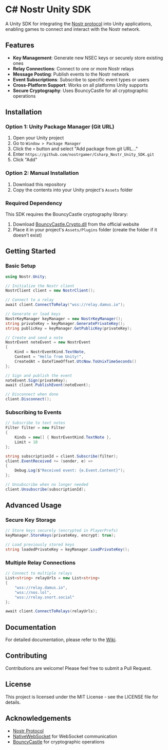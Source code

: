 # C# Nostr Unity SDK

A Unity SDK for integrating the [Nostr protocol](https://github.com/nostr-protocol/nips) into Unity applications, enabling games to connect and interact with the Nostr network.

## Features

- **Key Management**: Generate new NSEC keys or securely store existing ones
- **Relay Connections**: Connect to one or more Nostr relays
- **Message Posting**: Publish events to the Nostr network
- **Event Subscriptions**: Subscribe to specific event types or users
- **Cross-Platform Support**: Works on all platforms Unity supports
- **Secure Cryptography**: Uses BouncyCastle for all cryptographic operations

## Installation

### Option 1: Unity Package Manager (Git URL)

1. Open your Unity project
2. Go to `Window > Package Manager`
3. Click the `+` button and select "Add package from git URL..."
4. Enter `https://github.com/nostrgamer/Csharp_Nostr_Unity_SDK.git`
5. Click "Add"

### Option 2: Manual Installation

1. Download this repository
2. Copy the contents into your Unity project's `Assets` folder

### Required Dependency

This SDK requires the BouncyCastle cryptography library:

1. Download [BouncyCastle.Crypto.dll](https://www.bouncycastle.org/csharp/) from the official website
2. Place it in your project's `Assets/Plugins` folder (create the folder if it doesn't exist)

## Getting Started

### Basic Setup

```csharp
using Nostr.Unity;

// Initialize the Nostr client
NostrClient client = new NostrClient();

// Connect to a relay
await client.ConnectToRelay("wss://relay.damus.io");

// Generate or load keys
NostrKeyManager keyManager = new NostrKeyManager();
string privateKey = keyManager.GeneratePrivateKey();
string publicKey = keyManager.GetPublicKey(privateKey);

// Create and send a note
NostrEvent noteEvent = new NostrEvent
{
    Kind = NostrEventKind.TextNote,
    Content = "Hello from Unity!",
    CreatedAt = DateTimeOffset.UtcNow.ToUnixTimeSeconds()
};

// Sign and publish the event
noteEvent.Sign(privateKey);
await client.PublishEvent(noteEvent);

// Disconnect when done
client.Disconnect();
```

### Subscribing to Events

```csharp
// Subscribe to text notes
Filter filter = new Filter
{
    Kinds = new[] { NostrEventKind.TextNote },
    Limit = 10
};

string subscriptionId = client.Subscribe(filter);
client.EventReceived += (sender, e) =>
{
    Debug.Log($"Received event: {e.Event.Content}");
};

// Unsubscribe when no longer needed
client.Unsubscribe(subscriptionId);
```

## Advanced Usage

### Secure Key Storage

```csharp
// Store keys securely (encrypted in PlayerPrefs)
keyManager.StoreKeys(privateKey, encrypt: true);

// Load previously stored keys
string loadedPrivateKey = keyManager.LoadPrivateKey();
```

### Multiple Relay Connections

```csharp
// Connect to multiple relays
List<string> relayUrls = new List<string>
{
    "wss://relay.damus.io",
    "wss://nos.lol",
    "wss://relay.snort.social"
};

await client.ConnectToRelays(relayUrls);
```

## Documentation

For detailed documentation, please refer to the [Wiki](https://github.com/nostrgamer/Csharp_Nostr_Unity_SDK/wiki).

## Contributing

Contributions are welcome! Please feel free to submit a Pull Request.

## License

This project is licensed under the MIT License - see the LICENSE file for details.

## Acknowledgements

- [Nostr Protocol](https://github.com/nostr-protocol/nips)
- [NativeWebSocket](https://github.com/endel/NativeWebSocket) for WebSocket communication
- [BouncyCastle](https://www.bouncycastle.org/) for cryptographic operations 